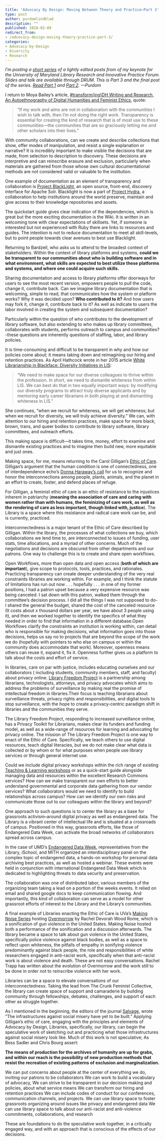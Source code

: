 ```yaml
---
title: 'Advocacy By Design: Moving Between Theory and Practice—Part 3'
type: post
author: purdomlindblad
description: ""
published: 2018-02-09
redirect_from: 
- /advocacy-design-moving-theory-practice-part-3/
categories:
- Advocacy-by-Design
- Diversity
- Research
---
```

_I’m posting a [short series](http://mith.umd.edu/tag/advocacy-by-design/) of a lightly edited posts from of my keynote for the University of Maryland Library Research and Innovative Practice Forum. Slides and talk are available through DRUM. This is Part 3 and the final post of the series. [Read Part 1](http://mith.umd.edu/advocacy-design-moving-theory-practice-part-1/) and [Part 2](http://mith.umd.edu/advocacy-design-moving-theory-practice-part-2/). —Purdom_

I return to Moya Bailey’s article, [#transform(ing)DH Writing and Research, An Autoethnography of Digital Humanities and Feminist Ethics](http://www.digitalhumanities.org/dhq/vol/9/2/000209/000209.html), quote:

> “If my work and aims are not in collaboration with the communities I wish to talk with, then I’m not doing the right work. Transparency is essential for creating the kind of research that is of most use to these communities—the communities that are so graciously letting me and other scholars into their lives.”

With community collaborations, can we create and describe collections that show, offer modes of manipulation, and resist a single explanation or narrative? It is incredibly important to make visible the decisions that are made, from selection to description to discovery. These decisions are interpretive and can reinscribe erasure and exclusion, particularly when materials are gathered from those whose own cultural documentational methods are not considered valid or valuable to the institution.

One example of documentation as an element of transparency and collaboration is [Project BlackLight](https://github.com/projectblacklight/blacklight/), an open source, front-end, discovery interface for Apache Solr. Blacklight is now a part of [Project Hydra](http://projecthydra.org/), a collaboration to help institutions around the world preserve, maintain and give access to their knowledge repositories and assets.

The quickstart guide gives clear indication of the dependencies, which is great but the more exciting documentation is the Wiki. It is written in an welcoming tone with clear expectations of skillsets. Yet, if someone is interested but not experienced with Ruby there are links to resources and guides. The intention is not to reduce documentation to meet all skill-levels, but to point people towards clear avenues to best use Blacklight.

Returning to Bardzell, who asks us to attend to the broadest context of stakeholders. Within the context of library platforms and systems, **could we be transparent to our communities about who is building software and in what environment, what skills are expected to best utilize these platforms and systems, and where one could acquire such skills.**

Sharing documentation and access to library platforms offer doorways for users to see the most recent version, empowers people to pull the code, change it, contribute back. Can we imagine library documentation that is welcoming, simple to read, that communicates how the system or platform works? Why it was decided upon? **Who contributed to it?** And how users may fork it, change it, contribute back to it? As well as indicate to users the labor involved in creating the system and subsequent documentation?

Particularly within the question of who contributes to the development of library software, but also extending to who makes up library committees, collaborates with students, performs outreach to campus and communities?-these questions are inherently questions of staffing, labor, and library policies.

It is time-consuming and difficult to be transparent in why and how our policies come about; it means taking down and reimagining our hiring and retention practices. As April Hathcock wrote in her 2015 article [White Librarianship in Blackface: Diversity Initiatives in LIS](http://www.inthelibrarywiththeleadpipe.org/2015/lis-diversity/):

> “We need to make space for our diverse colleagues to thrive within the profession. In short, we need to dismantle whiteness from within LIS. We can best do that in two equally important ways: by modifying our diversity programs to attract truly diverse applicants and by mentoring early career librarians in both playing at and dismantling whiteness in LIS.”

She continues, “when we recruit for whiteness, we will get whiteness; but when we recruit for diversity, we will truly achieve diversity.” We can, with attention to our hiring and retention practices, make space for more black, brown, trans, and queer bodies to contribute to library software, library committees, and outreach efforts.

This making space is difficult—it takes time, money, effort to examine and dismantle existing practices and to imagine then build new, more equitable and just ones.

Making space, for me, means returning to the Carol Gilligan’s [Ethic of Care](https://ethicsofcare.org/carol-gilligan/). Gilligan’s argument that the human condition is one of connectedness, one of interdependence echo’s [Donna Haraway’s call](http://environmentalhumanities.org/arch/vol6/6.7.pdf) for us to recognize and honor the interconnections among people, plants, animals, and the planet in an effort to create, foster, and defend places of refuge.

For Gilligan, a feminist ethic of care is an ethic of resistance to the injustices inherent in patriarchy (**meaning the association of care and caring with women rather than with humans, the feminizing of care work, as well as the rendering of care as less important, though linked with, justice**). The Library is a space where this resistance and radical care work can be, and is currently, practiced.

Interconnectedness is a major tenant of the Ethic of Care described by Gilligan. Within the library, the processes of what collections we buy, which collaborations we lend time to, are interconnected to issues of funding, user stats, time allocations, and a myriad of other concerns. Much of the negotiations and decisions are obscured from other departments and our patrons. One way to challenge this is to create and share open workflows.

Open Workflows, more than open data and open access (**both of which are important**), give scope to protocols, tools, practices, and rationales. Practicing transparency can create deeper understanding of the very real constraints libraries are working within. For example, and I think the statute of limitations has run out now . . . hopefully . . . in one of my former positions, I had a patron upset because a very expensive resource was being canceled. I sat down with this patron, walked them through the committee’s decision process. I did all the things I was not supposed to do- I shared the general the budget, shared the cost of the canceled resource (It costs about x thousand dollars per year, we have about 3 people using it), and then we worked together to identify the specifics of what they needed in order to find that information in a different database.Open Workflows clarify the constraints an institution is working within, can detail who is responsible for making decisions, what information goes into those decisions, helps us say no to projects that are beyond the scope of the work we do (hopefully with pointers to who else on campus or within the community does accommodate that work). Moreover, openness means others can reuse it, expand it, fix it. Openness further gives us a platform to talk about the costs and effort of service.

In libraries, care on par with justice, includes educating ourselves and our collaborators ( including students, community members, staff, and faculty) about privacy online. [Library Freedom Project](https://libraryfreedomproject.org/) is a partnership among librarians, technologists, attorneys, and privacy advocates which aims to address the problems of surveillance by making real the promise of intellectual freedom in libraries.Their focus is teaching librarians about surveillance threats, privacy rights and responsibilities, and digital tools to stop surveillance, with the hope to create a privacy-centric paradigm shift in libraries and the communities they serve.

The Library Freedom Project, responding to increased surveillance online, has a Privacy Toolkit for Librarians, makes clear its funders and funding model, as well as a wide-range of resources for learning and advocating for privacy online. The mission of The Library Freedom Project is one way to enact of the Ethic of Care. Specifically, we teach others to use digital resources, teach digital literacies, but we do not make clear what data is collected or by whom or for what purposes when people use library services or through general internet use.

Could we include digital privacy workshops within the rich range of existing [Teaching & Learning workshops](http://www.lib.umd.edu/tl/workshops/teaching--learning-workshops) or as a quick-start guide alongside managing data and resources within the excellent Research Commons services? How can we make transparent our own efforts to better understand governmental and corporate data gathering from our vendor services? What collaborators would we need to identify to build relationships across campus? How can we identify our own risks and communicate those out to our colleagues within the library and beyond?

One approach to such questions is to center the library as a base for grassroots activism–around digital privacy as well as endangered data. The Library is a vibrant center of intellectual life and is situated at a crossroads of campus. Positioned in this way, grassroots efforts, like those of Endangered Data Week, can activate the broad networks of collaborators spread across campus.

In the case of UMD’s [Endangered Data Week](http://mith.umd.edu/research/endangered-data-week/), representatives from the Library, iSchool, and MITH organized an interdisciplinary panel on the complex topic of endangered data, a hands-on workshop for personal data archiving best practices, as well as hosted a webinar. These events were held in conjunction with international Endangered Data Week which is dedicated to highlighting threats to data security and preservation.

The collaboration was one of distributed labor, various members of the organizing team taking a lead on a portion of the weeks events. It relied on email and shared google docs to keep communication flowing. And importantly, this kind of collaboration can serve as a model for other grassroot efforts of interest to the Library and the Library’s communities.

A final example of Libraries enacting the Ethic of Care is UVa’s [Making Noise Series](https://guides.lib.virginia.edu/music/makingnoise) hosting [Overmorrow](http://racheldevorah.studio/works/overmorrow/) by Rachel Devorah Wood Rome, which is a sonification of gun violence in the United States. Making Noise hosted both a performance of the sonification and a discussion afterwards. The library became a space to talk about gun violence in the United States, specifically police violence against black bodies, as well as a space to reflect upon whiteness, the pitfalls of empathy in sonifying violence predominantly against black people, the role and responsibilities of white researchers engaged in anti-racist work, specifically when that anti-racist work is about violence and death. These are not easy conversations. Rachel Trapp has written about the evolution of Overmorrow and the work still to be done in order not to reinscribe violence with her work.

Libraries can be a space to elevate conversations of our interconnectedness. Taking the lead from The Crunk Feminist Collective, the library can create space of support and camaraderie by building community through fellowships, debates, challenges, and support of each other as struggle together.

As I mentioned in the beginning, the editors of the journal [Salvage](http://salvage.zone/in-print/order-prevails-in-washingston/), wrote “The infrastructures against social misery have yet to be built.” Applying Gilligan’s ethic of care, engaging with the principles and elements of Advocacy by Design, Libraries, specifically, our library, can begin the speculative work of sketching out and practicing what those infrastructures against social misery look like. Much of this work is not speculative; As Bess Sadler and Chris Bourg assert:

**The means of production for the archives of humanity are up for grabs, and within our reach is the possibility of new production methods that resist the recreation of existing patterns of exclusion and marginalization.**

We can put concerns about people at the center of everything we do, inviting our patrons to be collaborators We can work to build a vocabulary of advocacy, We can strive to be transparent in our decision making and policies, about what service means We can transform our hiring and retention practices We can include codes of conduct for our conferences, communication channels, and projects. We can use library space to foster grassroots organizing around issues like privacy and endangered data We can use library space to talk about our anti-racist and anti-violence commitments, collaborations, and research

These are foundations to do the speculative work together, in a critically engaged way, and with an approach that is conscious of the effects of our decisions.
